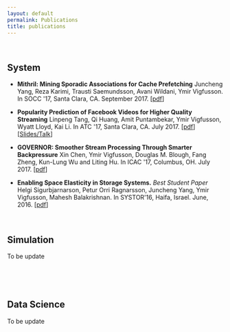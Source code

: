 ```yaml
---
layout: default
permalink: Publications
title: publications
---
```


 

System
------

-   **Mithril: Mining Sporadic Associations for Cache Prefetching** Juncheng
    Yang, Reza Karimi, Trausti Saemundsson, Avani Wildani, Ymir Vigfusson. In
    SOCC '17, Santa Clara, CA. September 2017.
    [[pdf](http://ymsir.com/papers/mithril-socc.pdf)]

-   **Popularity Prediction of Facebook Videos for Higher Quality Streaming**
    Linpeng Tang, Qi Huang, Amit Puntambekar, Ymir Vigfusson, Wyatt Lloyd, Kai
    Li. In ATC '17, Santa Clara, CA. July 2017.
    [[pdf](http://ymsir.com/papers/chess-atc.pdf)]
    [[Slides/Talk](https://www.usenix.org/conference/atc17/technical-sessions/presentation/tang)]

-   **GOVERNOR: Smoother Stream Processing Through Smarter Backpressure** Xin
    Chen, Ymir Vigfusson, Douglas M. Blough, Fang Zheng, Kun-Lung Wu and Liting
    Hu. In ICAC '17, Columbus, OH. July 2017.
    [[pdf](http://ymsir.com/papers/governor-icac.pdf)]

-   **Enabling Space Elasticity in Storage Systems.** *Best Student Paper* Helgi
    Sigurbjarnarson, Petur Orri Ragnarsson, Juncheng Yang, Ymir Vigfusson,
    Mahesh Balakrishnan. In SYSTOR'16, Haifa, Israel. June, 2016.
    [[pdf](http://ymsir.com/papers/harmonium-systor.pdf)]

 

Simulation
----------

To be update

 

 

Data Science
------------

To be update
